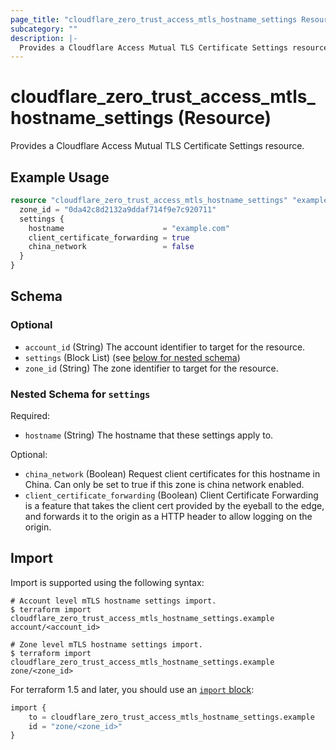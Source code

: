 ```yaml
---
page_title: "cloudflare_zero_trust_access_mtls_hostname_settings Resource - Cloudflare"
subcategory: ""
description: |-
  Provides a Cloudflare Access Mutual TLS Certificate Settings resource.
---
```


# cloudflare_zero_trust_access_mtls_hostname_settings (Resource)

Provides a Cloudflare Access Mutual TLS Certificate Settings resource.

## Example Usage

```terraform
resource "cloudflare_zero_trust_access_mtls_hostname_settings" "example" {
  zone_id = "0da42c8d2132a9ddaf714f9e7c920711"
  settings {
    hostname                      = "example.com"
    client_certificate_forwarding = true
    china_network                 = false
  }
}
```
<!-- schema generated by tfplugindocs -->
## Schema

### Optional

- `account_id` (String) The account identifier to target for the resource.
- `settings` (Block List) (see [below for nested schema](#nestedblock--settings))
- `zone_id` (String) The zone identifier to target for the resource.

<a id="nestedblock--settings"></a>
### Nested Schema for `settings`

Required:

- `hostname` (String) The hostname that these settings apply to.

Optional:

- `china_network` (Boolean) Request client certificates for this hostname in China. Can only be set to true if this zone is china network enabled.
- `client_certificate_forwarding` (Boolean) Client Certificate Forwarding is a feature that takes the client cert provided by the eyeball to the edge, and forwards it to the origin as a HTTP header to allow logging on the origin.

## Import

Import is supported using the following syntax:

```shell
# Account level mTLS hostname settings import.
$ terraform import cloudflare_zero_trust_access_mtls_hostname_settings.example account/<account_id>

# Zone level mTLS hostname settings import.
$ terraform import cloudflare_zero_trust_access_mtls_hostname_settings.example zone/<zone_id>
```

For terraform 1.5 and later, you should use an [`import` block](https://developer.hashicorp.com/terraform/language/import):
```terraform
import {
    to = cloudflare_zero_trust_access_mtls_hostname_settings.example
    id = "zone/<zone_id>"
}
```
